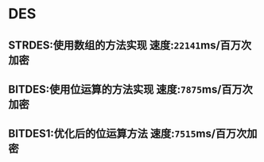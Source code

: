 # DES

## STRDES:使用数组的方法实现 速度:`22141`ms/百万次加密

## BITDES:使用位运算的方法实现 速度:`7875`ms/百万次加密

## BITDES1:优化后的位运算方法 速度:`7515`ms/百万次加密

